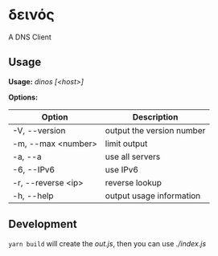 # δεινός

A DNS Client

## Usage

**Usage:** _dinos [\<host>\]_

**Options:**

| Option               | Description               |
| -------------------- | ------------------------- |
| -V, --version        | output the version number |
| -m, --max \<number\> | limit output              |
| -a, --a              | use all servers           |
| -6, --IPv6           | use IPv6                  |
| -r, --reverse \<ip\> | reverse lookup            |
| -h, --help           | output usage information  |

## Development

`yarn build` will create the _out.js_, then you can use _./index.js_
